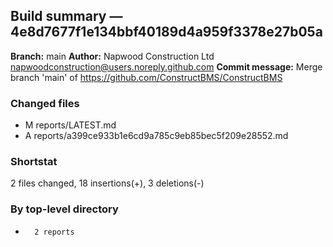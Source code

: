 ## Build summary — 4e8d7677f1e134bbf40189d4a959f3378e27b05a

**Branch:** main **Author:** Napwood Construction Ltd <napwoodconstruction@users.noreply.github.com>
**Commit message:** Merge branch 'main' of https://github.com/ConstructBMS/ConstructBMS

### Changed files

- M reports/LATEST.md
- A reports/a399ce933b1e6cd9a785c9eb85bec5f209e28552.md

### Shortstat

2 files changed, 18 insertions(+), 3 deletions(-)

### By top-level directory

-       2 reports
